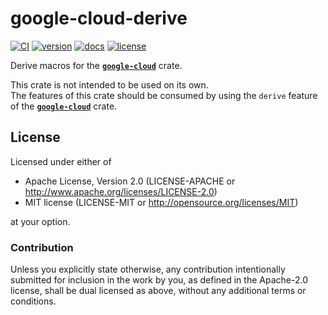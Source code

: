 google-cloud-derive
===================

[![CI](https://github.com/google-apis-rs/google-cloud-rs/actions/workflows/ci.yaml/badge.svg)](https://github.com/google-apis-rs/google-cloud-rs/actions/workflows/ci.yaml)
[![version](https://img.shields.io/crates/v/google-cloud)](https://crates.io/crates/google-cloud)
[![docs](https://docs.rs/google-cloud/badge.svg)](https://docs.rs/google-cloud)
[![license](https://img.shields.io/crates/l/google-cloud)](https://github.com/google-apis-rs/google-cloud-rs#license)

Derive macros for the [**`google-cloud`**](https://crates.io/crates/google-cloud) crate.

This crate is not intended to be used on its own.  
The features of this crate should be consumed by using the `derive` feature of the [**`google-cloud`**](https://github.com/google-apis-rs/google-cloud-rs/tree/master/google-cloud) crate.

License
-------

Licensed under either of

- Apache License, Version 2.0 (LICENSE-APACHE or <http://www.apache.org/licenses/LICENSE-2.0>)
- MIT license (LICENSE-MIT or <http://opensource.org/licenses/MIT>)

at your option.

### Contribution

Unless you explicitly state otherwise, any contribution intentionally submitted for inclusion in the work by you, as defined in the Apache-2.0 license, shall be dual licensed as above, without any additional terms or conditions.
